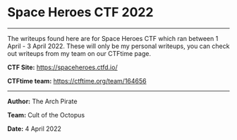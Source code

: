 # Space Heroes CTF 2022
- - -

The writeups found here are for Space Heroes CTF which ran between 1 April - 3 April 2022. These will only be my personal writeups, you can check out writeups from my team on our CTFtime page. 

**CTF Site:** https://spaceheroes.ctfd.io/

**CTFtime team:** https://ctftime.org/team/164656

- - -

**Author:** The Arch Pirate

**Team:** Cult of the Octopus

**Date:** 4 April 2022
